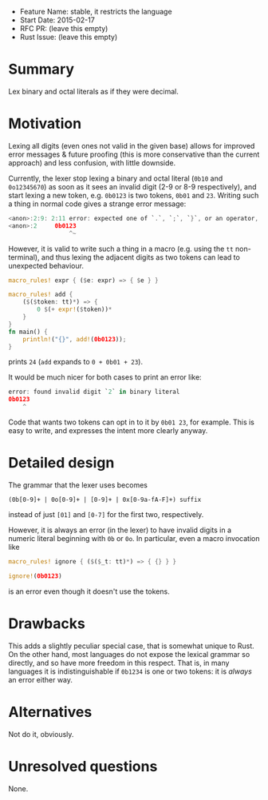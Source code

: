 - Feature Name: stable, it restricts the language
- Start Date: 2015-02-17
- RFC PR: (leave this empty)
- Rust Issue: (leave this empty)

# Summary

Lex binary and octal literals as if they were decimal.

# Motivation

Lexing all digits (even ones not valid in the given base) allows for
improved error messages & future proofing (this is more conservative
than the current approach) and less confusion, with little downside.

Currently, the lexer stop lexing a binary and octal literal (`0b10`
and `0o12345670`) as soon as it sees an invalid digit (2-9 or 8-9
respectively), and start lexing a new token, e.g. `0b0123` is two
tokens, `0b01` and `23`. Writing such a thing in normal code gives a
strange error message:

```rust
<anon>:2:9: 2:11 error: expected one of `.`, `;`, `}`, or an operator, found `23`
<anon>:2     0b0123
                 ^~
```

However, it is valid to write such a thing in a macro (e.g. using the
`tt` non-terminal), and thus lexing the adjacent digits as two tokens
can lead to unexpected behaviour.

```rust
macro_rules! expr { ($e: expr) => { $e } }

macro_rules! add {
    ($($token: tt)*) => {
        0 $(+ expr!($token))*
    }
}
fn main() {
    println!("{}", add!(0b0123));
}
```

prints `24` (`add` expands to `0 + 0b01 + 23`).

It would be much nicer for both cases to print an error like:

```rust
error: found invalid digit `2` in binary literal
0b0123
    ^
```

Code that wants two tokens can opt in to it by `0b01 23`, for
example. This is easy to write, and expresses the intent more clearly
anyway.

# Detailed design

The grammar that the lexer uses becomes

```
(0b[0-9]+ | 0o[0-9]+ | [0-9]+ | 0x[0-9a-fA-F]+) suffix
```

instead of just `[01]` and `[0-7]` for the first two, respectively.

However, it is always an error (in the lexer) to have invalid digits
in a numeric literal beginning with `0b` or `0o`. In particular, even
a macro invocation like

```rust
macro_rules! ignore { ($($_t: tt)*) => { {} } }

ignore!(0b0123)
```

is an error even though it doesn't use the tokens.


# Drawbacks

This adds a slightly peculiar special case, that is somewhat unique to
Rust. On the other hand, most languages do not expose the lexical
grammar so directly, and so have more freedom in this respect. That
is, in many languages it is indistinguishable if `0b1234` is one or
two tokens: it is *always* an error either way.


# Alternatives

Not do it, obviously.

# Unresolved questions

None.
